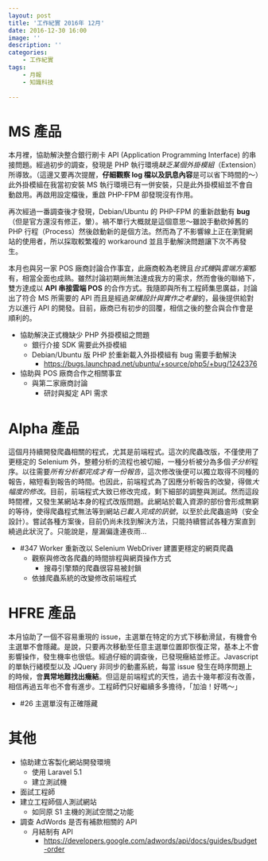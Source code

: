```yaml
---
layout: post
title: '工作紀實 2016年 12月'
date: 2016-12-30 16:00
image: ''
description: ''
categories:
    - 工作紀實
tags:
    - 月報
    - 知識科技
 
---
```

# MS 產品

本月裡，協助解決整合銀行刷卡 API (Application Programming Interface) 的串接問題。經過初步的調查，發現是 PHP 執行環境*缺乏某個外掛模組*（Extension）所導致。（這邊又要再次提醒，**仔細觀察 log 檔以及訊息內容**是可以省下時間的～）此外掛模組在我當初安裝 MS 執行環境已有一併安裝，只是此外掛模組並不會自動啟用。再啟用設定檔後，重啟 PHP-FPM 卻發現沒有作用。

再次經過一番調查後才發現，Debian/Ubuntu 的 PHP-FPM 的重新啟動有 **bug** （但是官方還沒有修正，暈）。禍不單行大概就是這個意思～雖說手動砍掉舊的 PHP 行程（Process）然後啟動新的是個方法。然而為了不影響線上正在瀏覽網站的使用者，所以採取較繁複的 workaround 並且手動解決問題讓下次不再發生。

本月也與另一家 POS 廠商討論合作事宜，此廠商較為老牌且*台式機*與*雲端方案*都有，相當全面也成熟。雖然討論初期尚無法達成我方的需求，然而會後的聯絡下，雙方達成以 **API 串接雲端 POS** 的合作方式。我隨即與所有工程師集思廣益，討論出了符合 MS 所需要的 API 而且是經過*架構設計與實作之考量*的，最後提供給對方以進行 API 的開發。目前，廠商已有初步的回覆，相信之後的整合與合作會是順利的。

* 協助解決正式機缺少 PHP 外掛模組之問題
    - 銀行介接 SDK 需要此外掛模組
    - Debian/Ubuntu 版 PHP 於重新載入外掛模組有 bug 需要手動解決
        + https://bugs.launchpad.net/ubuntu/+source/php5/+bug/1242376
* 協助與 POS 廠商合作之相關事宜
    - 與第二家廠商討論
		- 研討與擬定 API 需求

# Alpha 產品

這個月持續開發爬蟲相關的程式，尤其是前端程式。這次的爬蟲改版，不僅使用了更穩定的 Selenium 外，整體分析的流程也被切細，一種分析被分為多個*子分析*程序。以往需要*所有分析都完成才有一份報告*，這次修改後便可以獨立取得不同種的報告，縮短看到報告的時間。也因此，前端程式為了因應分析報告的改變，得做*大幅度的修改*。目前，前端程式大致已修改完成，剩下細部的調整與測試。然而這段時間裡，又發生某網站本身的程式改版問題。此網站於載入資源的部份會形成無窮的等待，使得爬蟲程式無法等到網站*已載入完成的訊號*，以至於此爬蟲逾時（安全設計）。嘗試各種方案後，目前仍尚未找到解決方法，只能持續嘗試各種方案直到繞過此狀況了。只能說是，屋漏偏逢連夜雨...

* #347 Worker 重新改以 Selenium WebDriver 建置更穩定的網頁爬蟲
    + 觀察與修改各爬蟲的時間排程與網頁操作方式
        - 搜尋引擎類的爬蟲很容易被封鎖
    + 依據爬蟲系統的改變修改前端程式

# HFRE 產品

本月協助了一個不容易重現的 issue，主選單在特定的方式下移動滑鼠，有機會令主選單不會隱藏。是說，只要再次移動至任意主選單位置即恢復正常，基本上不會影響操作，發生機率也很低。經過仔細的調查後，已發現癥結並修正。Javascript 的單執行緒模型以及 JQuery 非同步的動畫系統，每當 issue 發生在時序問題上的時候，會**異常地難找出癥結**。但這是前端程式的天性，過去十幾年都沒有改善，相信再過五年也不會有進步。工程師們只好繼續多多擔待，「加油！好嗎～」

* #26 主選單沒有正確隱藏

# 其他

* 協助建立客製化網站開發環境
    + 使用 Laravel 5.1
    + 建立測試機
* 面試工程師
* 建立工程師個人測試網站
    + 如同原 S1 主機的測試空間之功能
* 調查 AdWords 是否有補款相關的 API
    + 月結制有 API
        - https://developers.google.com/adwords/api/docs/guides/budget-order
    
 
